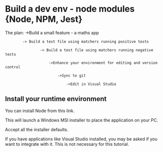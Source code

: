 # Build a dev env - node modules {Node, NPM, Jest} #

The plan:
	->Build a small feature - a maths app

			-> Build a test file using matchers running positive tests

					-> Build a test file using matchers running negative tests

						->Enhance your environment for editing and version control

							->Sync to git

								->Edit in Visual Studio
                
## Install your runtime environment ##               
You can install Node from this link. 

This will launch a Windows MSI installer to place the application on your PC. 

Accept all the installer defaults. 

If you have applications like Visual Studio installed, you may be asked if you want to integrate with it. This is not necessary for this tutorial. 
